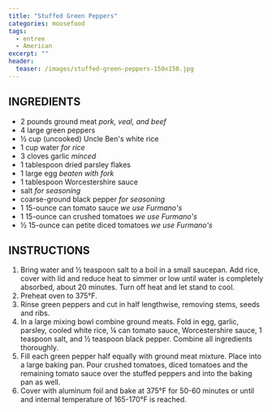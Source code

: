 ```yaml
---
title: "Stuffed Green Peppers"
categories: moosefood
tags: 
  - entree
  - American
excerpt: ""
header:
  teaser: /images/stuffed-green-peppers-150x150.jpg
---
```


## INGREDIENTS
* 2 pounds ground meat *pork, veal, and beef*
* 4 large green peppers
* ½ cup (uncooked) Uncle Ben's white rice
* 1 cup water *for rice*
* 3 cloves garlic *minced*
* 1 tablespoon dried parsley flakes
* 1 large egg *beaten with fork*
* 1 tablespoon Worcestershire sauce
* salt *for seasoning*
* coarse-ground black pepper *for seasoning*
* 1 15-ounce can tomato sauce *we use Furmano's*
* 1 15-ounce can crushed tomatoes *we use Furmano's*
* ½ 15-ounce can petite diced tomatoes *we use Furmano's*

## INSTRUCTIONS
1. Bring water and ½ teaspoon salt to a boil in a small saucepan. Add rice, cover with lid and reduce heat to simmer or low until water is completely absorbed, about 20 minutes. Turn off heat and let stand to cool.
2. Preheat oven to 375°F.
3. Rinse green peppers and cut in half lengthwise, removing stems, seeds and ribs.
4. In a large mixing bowl combine ground meats. Fold in egg, garlic, parsley, cooled white rice, ¼ can tomato sauce, Worcestershire sauce, 1 teaspoon salt, and ½ teaspoon black pepper. Combine all ingredients thoroughly.
5. Fill each green pepper half equally with ground meat mixture. Place into a large baking pan. Pour crushed tomatoes, diced tomatoes and the remaining tomato sauce over the stuffed peppers and into the baking pan as well.
6. Cover with aluminum foil and bake at 375°F for 50-60 minutes or until and internal temperature of 165-170°F is reached.
